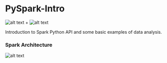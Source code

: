 # PySpark-Intro

![alt text](http://code2net.com/folder/screenshots/spark.png)
+
![alt text](http://code2net.com/folder/screenshots/python.png)

Introduction to Spark Python API and some basic examples of data analysis.

### Spark Architecture

![alt text](https://jaceklaskowski.gitbooks.io/mastering-apache-spark/images/sparkapp-sparkcontext-master-slaves.png)

